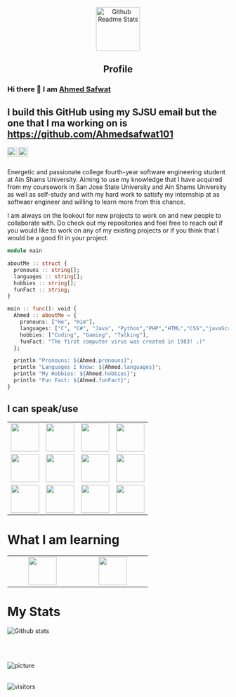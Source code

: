  <p align="center">
 <img width="100px" src="https://res.cloudinary.com/anuraghazra/image/upload/v1594908242/logo_ccswme.svg" align="center" alt="Github Readme Stats" />
 <h2 align="center">Profile</h2>
</p>

### Hi there 👋 I am [Ahmed Safwat](https://github.com/Ahmedsafwat101)
I build this GitHub using my SJSU email but the one that I ma working on is https://github.com/Ahmedsafwat101 
------ 

<a href="https://www.linkedin.com/in/ahmedsafwat101/">
  <img align="left" alt="Ahmed's LinkdeIN" width="22px" src="https://cdn.worldvectorlogo.com/logos/linkedin-icon-2.svg" />
</a>
<a href="https://leetcode.com/ahmedsafwat172/">
  <img align="left" alt="Ahmed's Leetcode" width="22px" src="https://cdn.jsdelivr.net/npm/simple-icons@v3/icons/leetcode.svg" />
</a>

<br />
<br />
<!--
**AhmedSafwta101** is a ✨ _special_ ✨ repository because its `README.md` (this file) appears on your GitHub profile.
-->

<div>
 <p>

Energetic and passionate college fourth-year software engineering student at Ain Shams University. Aiming to use my knowledge that I have acquired from my coursework in San Jose State University and Ain Shams University as well as self-study and with my hard work to satisfy my internship at as softwaer engineer and willing to learn more from this chance. 

I am always on the lookout for new projects to work on and new people to collaborate with. Do check out my repositories and feel free to reach out if you would like to work on any of my existing projects or if you think that I would be a good fit in your project.

</h4>
</div>

```julia
module main

aboutMe :: struct {
  pronouns :: string[];
  languages :: string[];
  hobbies :: string[];
  funFact :: string;
}

main :: func(): void {
  Ahmed :: aboutMe = {
    pronouns: ["He", "Him"],
    languages: ["C", "C#", "Java", "Python","PHP","HTML","CSS","javaScript"],
    hobbies: ["Coding", "Gaming", "Talking"],
    funFact: "The first computer virus was created in 1983! ;)"
  };

  println "Pronouns: ${Ahmed.pronouns}";
  println "Languages I Know: ${Ahmed.languages}";
  println "My Hobbies: ${Ahmed.hobbies}";
  println "Fun Fact: ${Ahmed.funFact}";
}
```

## I can speak/use

<table>
  <tbody>
    <tr valign="top">
      <td width="25%" align="center">
        <img height="64px" src="https://cdn.svgporn.com/logos/c.svg">
      </td>
      <td width="25%" align="center">
        <img height="64px" src="https://cdn.svgporn.com/logos/c-sharp.svg">
      </td>
      <td width="25%" align="center">
        <img height="64px" src="https://cdn.svgporn.com/logos/java.svg">
      </td>
      <td width="25%" align="center">
        <img height="64px" src="https://cdn.svgporn.com/logos/python.svg">
      </td>
    </tr>
    <tr valign="top">
      <td width="25%" align="center">
        <img height="64px"  src="https://cdn.worldvectorlogo.com/logos/adobe-xd.svg">
      </td>
      <td width="25%" align="center">
        <img height="64px" src="https://cdn.svgporn.com/logos/git-icon.svg">
      </td>
      <td width="25%" align="center">
        <img height="64px" src="https://cdn.worldvectorlogo.com/logos/c.svg">
      </td>
        <td width="25%" align="center">
        <img height="64px" src="https://cdn.worldvectorlogo.com/logos/android-logomark.svg">
      </td>
       <tr valign="top">
      <td width="25%" align="center">
        <img height="64px"  src="https://cdn.worldvectorlogo.com/logos/php.svg">
      </td>
      <td width="25%" align="center">
        <img height="64px"  src="https://cdn.worldvectorlogo.com/logos/javascript-1.svg">
      </td>  
       <td width="25=%" align="center">
        <img height="64px"  src="https://cdn.worldvectorlogo.com/logos/html-5.svg">
      </td>
      <td width="25%" align="center">
        <img height="64px"  src="https://cdn.worldvectorlogo.com/logos/css-3.svg">
      </td>  
    </tr>
  </tbody>
</table>

# What I am learning 
<table>
  <tbody>
    <tr valign="top">
      <td width="25%" align="center">
        <img height="64px" src="https://cdn.worldvectorlogo.com/logos/react-2.svg">
      </td>
      <td width="25%" align="center">
        <img height="64px" src="https://cdn.worldvectorlogo.com/logos/android-logomark.svg">
      </td>
    </tr>
  </tbody>
</table>

# My Stats

![Github stats](https://github-readme-stats.vercel.app/api?username=Ahmedsafwat101&show_icons=true&hide_border=true)

<br />
<br />

![picture](https://raw.githubusercontent.com/saadeghi/saadeghi/master/dino.gif)
<br />
<br />

![visitors](https://visitor-badge.laobi.icu/badge?page_id=AhmedSafwat101)
